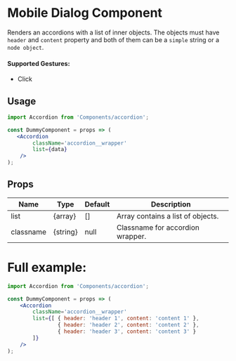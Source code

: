 # Mobile Dialog Component

Renders an accordions with a list of inner objects. The objects must have `header` and `content` property and both of them can be a `simple` string or a `node object`.

#### Supported Gestures:

-   Click

## Usage

```jsx
import Accordion from 'Components/accordion';

const DummyComponent = props => (
   <Accordion
        className='accordion__wrapper'
        list={data}
    />
);
```

## Props

| Name          | Type            | Default   | Description                         |
| ------------- | --------------- | --------- | ----------------------------------- |
| list          | {array<object>} | []        | Array contains a list of objects.   |
| classname     | {string}        | null      | Classname for accordion wrapper.    |


# Full example:

```jsx
import Accordion from 'Components/accordion';

const DummyComponent = props => (
    <Accordion
        className='accordion__wrapper'
        list={[ { header: 'header 1', content: 'content 1' },
                { header: 'header 2', content: 'content 2' },
                { header: 'header 3', content: 'content 3' }
        ]}
    />
);
```
